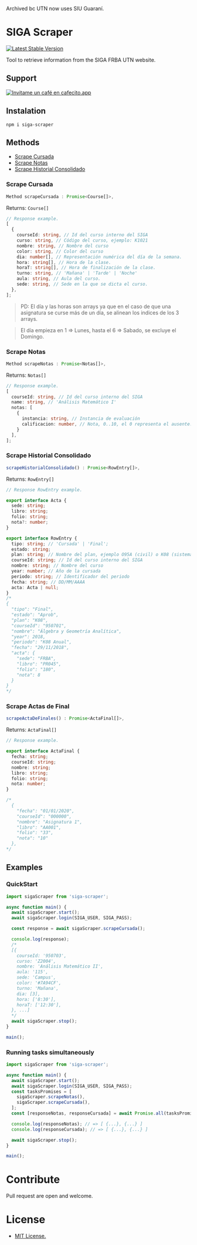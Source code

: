 Archived bc UTN now uses SIU Guaraní.

# SIGA Scraper

[![Latest Stable Version](https://img.shields.io/npm/v/siga-scraper.svg)](https://www.npmjs.com/package/siga-scraper)

Tool to retrieve information from the SIGA FRBA UTN website.

## Support

[![Invitame un café en cafecito.app](https://cdn.cafecito.app/imgs/buttons/button_5.svg)](https://cafecito.app/nicomigueles)

## Instalation

`npm i siga-scraper`

## Methods

- [Scrape Cursada](https://github.com/NicoMigueles/siga-scraper#scrape-cursada)
- [Scrape Notas](https://github.com/NicoMigueles/siga-scraper#scrape-notas)
- [Scrape Historial Consolidado](https://github.com/NicoMigueles/siga-scraper#scrape-historial-consolidado)

### Scrape Cursada

```typescript
Method scrapeCursada : Promise<Course[]>,
```

Returns:
`Course[]`

```typescript
// Response example.
[
  {
    courseId: string, // Id del curso interno del SIGA
    curso: string, // Código del curso, ejemplo: K1021
    nombre: string, // Nombre del curso
    color: string, // Color del curso
    dia: number[], // Representación numérica del día de la semana.
    hora: string[], // Hora de la clase.
    horaT: string[], // Hora de finalización de la clase.
    turno: string, // 'Mañana' | 'Tarde' | 'Noche'
    aula: string, // Aula del curso.
    sede: string, // Sede en la que se dicta el curso.
  },
];
```

> PD: El día y las horas son arrays ya que en el caso de que una asignatura se curse más de un día, se alinean los indices de los 3 arrays.

> El día empieza en 1 => Lunes, hasta el 6 => Sabado, se excluye el Domingo.

### Scrape Notas

```typescript
Method scrapeNotas : Promise<Notas[]>,
```

Returns:
`Notas[]`

```typescript
// Response example.
[
  courseId: string, // Id del curso interno del SIGA
  name: string, // 'Análisis Matemático I'
  notas: [
    {
      instancia: string, // Instancia de evaluación
      calificacion: number, // Nota, 0..10, el 0 representa el ausente.
    }
  ],
];
```

### Scrape Historial Consolidado

```typescript
scrapeHistorialConsolidado() : Promise<RowEntry[]>,
```

Returns:
`RowEntry[]`

```typescript
// Response RowEntry example.

export interface Acta {
  sede: string;
  libro: string;
  folio: string;
  nota?: number;
}

export interface RowEntry {
  tipo: string; // 'Cursada' | 'Final';
  estado: string;
  plan: string; // Nombre del plan, ejemplo O95A (civil) o K08 (sistemas).
  courseId: string; // Id del curso interno del SIGA
  nombre: string; // Nombre del curso
  year: number; // Año de la cursada
  periodo: string; // Identificador del periodo
  fecha: string; // DD/MM/AAAA
  acta: Acta | null;
}
/*
{
  "tipo": "Final",
  "estado": "Aprob",
  "plan": "K08",
  "courseId": "950701",
  "nombre": "Álgebra y Geometría Analítica",
  "year": 2018,
  "periodo": "K08 Anual",
  "fecha": "29/11/2018",
  "acta": {
    "sede": "FRBA",
    "libro": "PR045",
    "folio": "180",
    "nota": 8
  }
}
*/
```

### Scrape Actas de Final

```typescript
scrapeActaDeFinales() : Promise<ActaFinal[]>,
```

Returns:
`ActaFinal[]`

```typescript
// Response example.

export interface ActaFinal {
  fecha: string;
  courseId: string;
  nombre: string;
  libro: string;
  folio: string;
  nota: number;
}

/*
  {
    "fecha": "01/01/2020",
    "courseId": "000000",
    "nombre": "Asignatura 1",
    "libro": "AA001",
    "folio": "33",
    "nota": "10"
  },
*/
```

## Examples

### QuickStart

```typescript
import sigaScraper from 'siga-scraper';

async function main() {
  await sigaScraper.start();
  await sigaScraper.login(SIGA_USER, SIGA_PASS);

  const response = await sigaScraper.scrapeCursada();

  console.log(response);
  /*
  [{
    courseId: '950703',
    curso: 'Z2004',
    nombre: 'Análisis Matemático II',
    aula: '115',
    sede: 'Campus',
    color: '#7A94CF',
    turno: 'Mañana',
    dia: [3],
    hora: ['8:30'],
    horaT: ['12:30'],
  }, ...]
  */
  await sigaScraper.stop();
}

main();
```

### Running tasks simultaneously

```typescript
import sigaScraper from 'siga-scraper';

async function main() {
  await sigaScraper.start();
  await sigaScraper.login(SIGA_USER, SIGA_PASS);
  const tasksPromises = [
    sigaScraper.scrapeNotas(),
    sigaScraper.scrapeCursada(),
  ];
  const [responseNotas, responseCursada] = await Promise.all(tasksPromises);

  console.log(responseNotas); // => [ {...}, {...} ]
  console.log(responseCursada); // => [ {...}, {...} ]

  await sigaScraper.stop();
}

main();
```

# Contribute

Pull request are open and welcome.

# License

- [MIT License.](https://github.com/nicomigueles/siga-scraper/blob/master/LICENSE)
